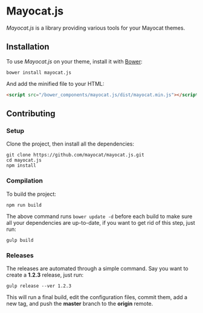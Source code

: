 # Mayocat.js

_Mayocat.js_ is a library providing various tools for your Mayocat themes.

## Installation

To use _Mayocat.js_ on your theme, install it with [Bower](http://bower.io/):

```
bower install mayocat.js
```

And add the minified file to your HTML:

```html
<script src="/bower_components/mayocat.js/dist/mayocat.min.js"></script>
```

## Contributing

### Setup

Clone the project, then install all the dependencies:

```
git clone https://github.com/mayocat/mayocat.js.git
cd mayocat.js
npm install
```

### Compilation

To build the project:

```
npm run build
```

The above command runs `bower update -d` before each build to make sure all your dependencies are up-to-date, if you want to get rid of this step, just run:

```
gulp build
```

### Releases

The releases are automated through a simple command. Say you want to create a __1.2.3__ release, just run:

```
gulp release --ver 1.2.3
```

This will run a final build, edit the configuration files, commit them, add a new tag, and push the __master__ branch to the __origin__ remote.